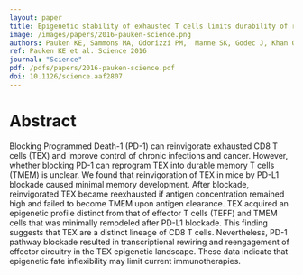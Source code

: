 ```yaml
---
layout: paper
title: Epigenetic stability of exhausted T cells limits durability of reinvigoration by PD-1 blockade
image: /images/papers/2016-pauken-science.png
authors: Pauken KE, Sammons MA, Odorizzi PM,  Manne SK, Godec J, Khan O, Drake AM, Chen Z, Sen D, Kurachi M, Barnitz RA, Bartman C, Bengsch B, Huang AC, Schenkel HM, Vahedi G, Haining WN, Berger SL, and Wherry EJ
ref: Pauken KE et al. Science 2016
journal: "Science"
pdf: /pdfs/papers/2016-pauken-science.pdf
doi: 10.1126/science.aaf2807
---
```


# Abstract

Blocking Programmed Death-1 (PD-1) can reinvigorate exhausted CD8 T cells (TEX) and improve control of chronic infections and cancer. However, whether blocking PD-1 can reprogram TEX into durable memory T cells (TMEM) is unclear. We found that reinvigoration of TEX in mice by PD-L1 blockade caused minimal memory development. After blockade, reinvigorated TEX became reexhausted if antigen concentration remained high and failed to become TMEM upon antigen clearance. TEX acquired an epigenetic profile distinct from that of effector T cells (TEFF) and TMEM cells that was minimally remodeled after PD-L1 blockade. This finding suggests that TEX are a distinct lineage of CD8 T cells. Nevertheless, PD-1 pathway blockade resulted in transcriptional rewiring and reengagement of effector circuitry in the TEX epigenetic landscape. These data indicate that epigenetic fate inflexibility may limit current immunotherapies.